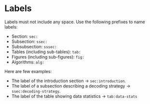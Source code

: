 # Labels

Labels must not include any space.
Use the following prefixes to name labels:

* Section: `sec:`
* Subsection: `ssec:`
* Subsubsection: `sssec:`
* Tables (including sub-tables): `tab:`
* Figures (including sub-figures): `fig:`
* Algorithms: `alg:`

Here are few examples:

* The label of the introduction section &rarr; `sec:introduction`.
* The label of a subsection describing a decoding strategy &rarr; `ssec:decoding-strategy`.
* The label of the table showing data statistics &rarr; `tab:data-stats`
